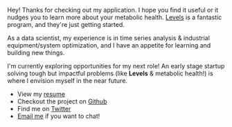 Hey! Thanks for checking out my application. 
I hope you find it useful or it nudges you to learn more about your metabolic health.
[Levels](https://www.levelshealth.com/signup) is a fantastic program,
and they're just getting started.

As a data scientist, 
my experience is in time series analysis & industrial equipment/system optimization,
and I have an appetite for learning and building new things.

I'm currently exploring opportunities for my next role!
An early stage startup solving tough but impactful problems 
(like **Levels** & metabolic health!) 
is where I envision myself in the near future. 

- View my [resume](https://docs.google.com/document/d/1_a9wrZdrGWLrfasOR_PXB7je2db_77WRkrp0p4LvyC8/edit?usp=sharing)
- Checkout the project on [Github](https://github.com/jbpauly/glucose-sleep-analysis)
- Find me on [Twitter](https://twitter.com/j_b_pauly)
- [Email me](mailto:joseph.b.pauly@gmail.com) if you want to chat!
